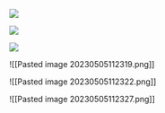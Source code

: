 


![](https://i.imgur.com/PyGIQPO.png)



![](https://i.imgur.com/kDVz7C5.png)




![](https://i.imgur.com/aqAsgHq.png)




![[Pasted image 20230505112319.png]]


![[Pasted image 20230505112322.png]]



![[Pasted image 20230505112327.png]]

